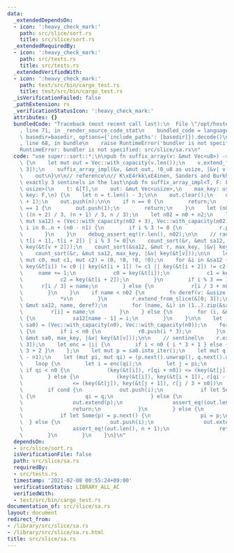 ```yaml
---
data:
  _extendedDependsOn:
  - icon: ':heavy_check_mark:'
    path: src/slice/sort.rs
    title: src/slice/sort.rs
  _extendedRequiredBy:
  - icon: ':heavy_check_mark:'
    path: src/tests.rs
    title: src/tests.rs
  _extendedVerifiedWith:
  - icon: ':heavy_check_mark:'
    path: test/src/bin/cargo_test.rs
    title: test/src/bin/cargo_test.rs
  _isVerificationFailed: false
  _pathExtension: rs
  _verificationStatusIcon: ':heavy_check_mark:'
  attributes: {}
  bundledCode: "Traceback (most recent call last):\n  File \"/opt/hostedtoolcache/Python/3.9.1/x64/lib/python3.9/site-packages/onlinejudge_verify/documentation/build.py\"\
    , line 71, in _render_source_code_stat\n    bundled_code = language.bundle(stat.path,\
    \ basedir=basedir, options={'include_paths': [basedir]}).decode()\n  File \"/opt/hostedtoolcache/Python/3.9.1/x64/lib/python3.9/site-packages/onlinejudge_verify/languages/user_defined.py\"\
    , line 68, in bundle\n    raise RuntimeError('bundler is not specified: {}'.format(path.as_posix()))\n\
    RuntimeError: bundler is not specified: src/slice/sa.rs\n"
  code: "use super::sort::*;\n\npub fn suffix_array(v: &mut Vec<u8>) -> Vec<usize>\
    \ {\n    let mut out = Vec::with_capacity(v.len());\n    v.extend_from_slice(&[0;\
    \ 3]);\n    suffix_array_impl(&v, &mut out, !0_u8 as usize, |&v| v as usize);\n\
    \    out\n}\n\n// reference\n// K\xE4rkk\xE4inen, Sanders and Burkhardt\n/// require\
    \ exactly 3 sentinels in the last\npub fn suffix_array_impl<T, F: FnMut(&T) ->\
    \ usize>(\n    t: &[T],\n    out: &mut Vec<usize>,\n    max_key: usize,\n    mut\
    \ key: F,\n) {\n    let n = t.len() - 3;\n\n    out.clear();\n    out.reserve(n\
    \ + 1);\n    out.push(n);\n\n    if n == 0 {\n        return;\n    } else if n\
    \ == 1 {\n        out.push(1);\n        return;\n    }\n    let (n0, n1, n2) =\
    \ ((n + 2) / 3, (n + 1) / 3, n / 3);\n    let n02 = n0 + n2;\n    let (mut r,\
    \ mut sa12) = (Vec::with_capacity(n02 + 3), Vec::with_capacity(n02));\n    for\
    \ i in 0..n + (n0 - n1) {\n        if i % 3 != 0 {\n            r.push(i);\n \
    \       }\n    }\n    debug_assert_eq!(r.len(), n02);\n\n    // radix sort [(t[i],\
    \ t[i + 1], t[i + 2]) | i % 3 != 0]\n    count_sort(&r, &mut sa12, max_key, |&v|\
    \ key(&t[v + 2]));\n    count_sort(&sa12, &mut r, max_key, |&v| key(&t[v + 1]));\n\
    \    count_sort(&r, &mut sa12, max_key, |&v| key(&t[v]));\n\n    let (mut name,\
    \ mut c0, mut c1, mut c2) = (0, !0, !0, !0);\n    for &i in &sa12 {\n        if\
    \ key(&t[i]) != c0 || key(&t[i + 1]) != c1 || key(&t[i + 2]) != c2 {\n       \
    \     name += 1;\n            c0 = key(&t[i]);\n            c1 = key(&t[i + 1]);\n\
    \            c2 = key(&t[i + 2]);\n        }\n        if i % 3 == 1 {\n      \
    \      r[i / 3] = name;\n        } else {\n            r[i / 3 + n0] = name;\n\
    \        }\n    }\n    if name < n02 {\n        fn deref(v: &usize) -> usize {\n\
    \            *v\n        }\n        r.extend_from_slice(&[0; 3]);\n        suffix_array_impl(&r,\
    \ &mut sa12, name, deref);\n        for (name, &i) in (1..).zip(&sa12) {\n   \
    \         r[i] = name;\n        }\n    } else {\n        for (i, &name) in (0..).zip(&r)\
    \ {\n            sa12[name - 1] = i;\n        }\n    }\n\n    let (mut r0, mut\
    \ sa0) = (Vec::with_capacity(n0), Vec::with_capacity(n0));\n    for &i in &sa12\
    \ {\n        if i < n0 {\n            r0.push(i * 3);\n        }\n    }\n    count_sort(&r0,\
    \ &mut sa0, max_key, |&v| key(&t[v]));\n\n    // sentinel\n    r.extend_from_slice(&[0;\
    \ 3]);\n    let enc = |i| {\n        if i < n0 { i * 3 + 1 } else { (i - n0) *\
    \ 3 + 2 }\n    };\n    let mut p = sa0.into_iter();\n    let mut q = sa12.into_iter().skip(n0\
    \ - n1);\n    let (mut pi, mut qi) = (p.next().unwrap(), q.next().unwrap());\n\
    \    loop {\n        let i = enc(qi);\n        let j = pi;\n        let cond =\
    \ if qi < n0 {\n            (key(&t[i]), r[qi + n0]) <= (key(&t[j]), r[j / 3])\n\
    \        } else {\n            (key(&t[i]), key(&t[i + 1]), r[qi - n0 + 1])\n\
    \                <= (key(&t[j]), key(&t[j + 1]), r[j / 3 + n0])\n        };\n\
    \        if cond {\n            out.push(i);\n            if let Some(q) = q.next()\
    \ {\n                qi = q;\n            } else {\n                out.push(j);\n\
    \                out.extend(p);\n                assert_eq!(out.len(), n + 1);\n\
    \                return;\n            }\n        } else {\n            out.push(j);\n\
    \            if let Some(p) = p.next() {\n                pi = p;\n          \
    \  } else {\n                out.push(i);\n                out.extend(q.map(enc));\n\
    \                assert_eq!(out.len(), n + 1);\n                return;\n    \
    \        }\n        }\n    }\n}\n"
  dependsOn:
  - src/slice/sort.rs
  isVerificationFile: false
  path: src/slice/sa.rs
  requiredBy:
  - src/tests.rs
  timestamp: '2021-02-08 00:55:24+09:00'
  verificationStatus: LIBRARY_ALL_AC
  verifiedWith:
  - test/src/bin/cargo_test.rs
documentation_of: src/slice/sa.rs
layout: document
redirect_from:
- /library/src/slice/sa.rs
- /library/src/slice/sa.rs.html
title: src/slice/sa.rs
---
```

